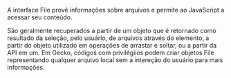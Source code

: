 A interface File provê informações sobre arquivos e permite ao JavaScript  a acessar seu conteúdo.

São geralmente recuperados a partir de um objeto que é retornado como resultado da seleção, pelo usuário, de arquivos através do elemento, a partir do objeto utilizado em operações de arrastar e soltar, ou a partir da API em um. Em Gecko, códigos com privilégiios podem criar objetos File representando qualquer arquivo local sem a intereção do usuário para mais informações.